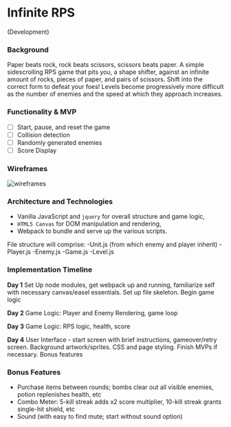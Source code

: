 # Infinite RPS
(Development)

### Background
Paper beats rock, rock beats scissors, scissors beats paper.  A simple sidescrolling RPS game that pits you, a shape shifter, against an infinite amount of rocks, pieces of paper, and pairs of scissors.  Shift into the correct form to defeat your foes!  Levels become progressively more difficult as the number of enemies and the speed at which they approach increases.

### Functionality & MVP
- [ ] Start, pause, and reset the game
- [ ] Collision detection
- [ ] Randomly generated enemies
- [ ] Score Display

### Wireframes

![wireframes](wireframe.png)

### Architecture and Technologies
- Vanilla JavaScript and `jquery` for overall structure and game logic,
- `HTML5 Canvas` for DOM manipulation and rendering,
- Webpack to bundle and serve up the various scripts.

File structure will comprise:
-Unit.js (from which enemy and player inherit)
-Player.js
-Enemy.js
-Game.js
-Level.js

### Implementation Timeline

**Day 1** Set Up node modules, get webpack up and running, familiarize self with necessary canvas/easel essentials.  Set up file skeleton.  Begin game logic

**Day 2** Game Logic: Player and Enemy Rendering, game loop

**Day 3** Game Logic: RPS logic, health, score

**Day 4** User Interface - start screen with brief instructions, gameover/retry screen.  Background artwork/sprites.  CSS and page styling.
Finish MVPs if necessary.  Bonus features

### Bonus Features
- Purchase items between rounds; bombs clear out all visible enemies, potion replenishes health, etc
- Combo Meter: 5-kill streak adds x2 score multiplier, 10-kill streak grants single-hit shield, etc
- Sound (with easy to find mute; start without sound option)
